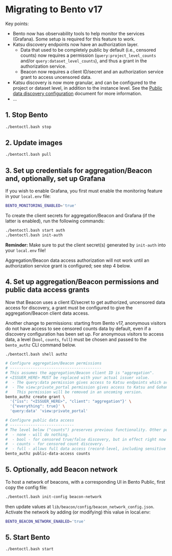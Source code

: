 # Migrating to Bento v17

Key points:

* Bento now has observability tools to help monitor the services (Grafana). Some setup is required for this feature to 
  work.
* Katsu discovery endpoints now have an authorization layer. 
  * Data that used to be completely public by default (i.e., 
    censored counts) now requires a permission (`query:project_level_counts` and/or `query:dataset_level_counts`), and 
    thus a grant in the authorization service. 
  * Beacon now requires a client ID/secret and an authorization service grant to access uncensored data.
* Katsu discovery is now more granular, and can be configured to the project or dataset level, in addition to the 
  instance level. See the [Public data discovery configuration](./public_discovery.md) document for more information.
* ...


## 1. Stop Bento

```bash
./bentoctl.bash stop
```


## 2. Update images

```bash
./bentoctl.bash pull
```


## 3. Set up credentials for aggregation/Beacon and, optionally, set up Grafana

If you wish to enable Grafana, you first must enable the monitoring feature in your `local.env` file:

```bash
BENTO_MONITORING_ENABLED='true'
```

To create the client secrets for aggregation/Beacon and Grafana (if the latter is enabled), run the following commands:

```bash
./bentoctl.bash start auth
./bentoctl.bash init-auth
```

**Reminder:** Make sure to put the client secret(s) generated by `init-auth` into your `local.env` file!

Aggregation/Beacon data access authorization will not work until an authorization service grant is configured; 
see step 4 below.


## 4. Set up aggregation/Beacon permissions and public data access grants

Now that Beacon uses a client ID/secret to get authorized, uncensored data access for discovery, a grant must be 
configured to give the aggregation/Beacon client data access.

Another change to permissions: starting from Bento v17, anonymous visitors do not have access to see censored counts 
data by default, even if a discovery configuration has been set up. For anonymous visitors to access data, a level 
(`bool`, `counts`, `full`) must be chosen and passed to the `bento_authz` CLI command below.

```bash
./bentoctl.bash shell authz

# Configure aggregation/Beacon permissions
# ----------------------------------------
# This assumes the aggregation/Beacon client ID is "aggregation". 
# <ISSUER_HERE> MUST be replaced with your actual issuer value.
#  - The query:data permission gives access to Katsu endpoints which are properly authz-enabled.
#  - The view:private_portal permission gives access to Katsu and Gohan endpoints where the proxy still manages access.
#    This permission will be removed in an uncoming version.
bento_authz create grant \
  '{"iss": "<ISSUER_HERE>", "client": "aggregation"}' \
  '{"everything": true}' \
  'query:data' 'view:private_portal'

# Configure public data access
# ----------------------------
# The level below ("counts") preserves previous functionality. Other possible options are:
#  - none - will do nothing.
#  - bool - for censored true/false discovery, but in effect right now forbids access.
#  - counts - for censored count discovery.
#  - full - allows full data access (record-level, including sensitive data such as IDs), uncensored counts, etc.
bento_authz public-data-access counts
```


## 5. Optionally, add Beacon network

To host a network of beacons, with a corresponding UI in Bento Public, first copy the config file: 

```bash
./bentoctl.bash init-config beacon-network
```

then update values at `lib/beacon/config/beacon_network_config.json`. Activate the network by adding (or modifying) this value in local.env:


```bash
BENTO_BEACON_NETWORK_ENABLED='true'
```

## 5. Start Bento

```bash
./bentoctl.bash start
```
